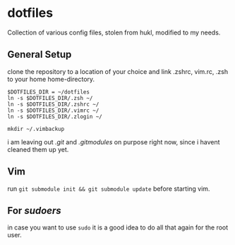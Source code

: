 dotfiles
========

Collection of various config files, stolen from hukl, modified to my needs.

## General Setup
clone the repository to a location of your choice and link .zshrc, vim.rc, .zsh to your home home-directory.

    $DOTFILES_DIR = ~/dotfiles
    ln -s $DOTFILES_DIR/.zsh ~/
    ln -s $DOTFILES_DIR/.zshrc ~/
    ln -s $DOTFILES_DIR/.vimrc ~/
    ln -s $DOTFILES_DIR/.zlogin ~/

    mkdir ~/.vimbackup

i am leaving out *.git* and *.gitmodules* on purpose right now, since i havent cleaned them up yet.


## Vim

run ```git submodule init && git submodule update``` before starting vim.


## For *sudoers*

in case you want to use `sudo` it is a good idea to do all that again for the root user.

